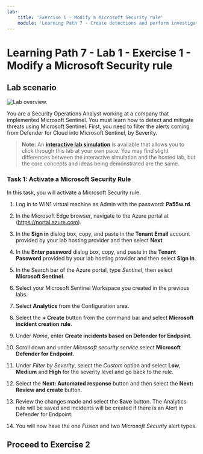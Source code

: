 ```yaml
---
lab:
    title: 'Exercise 1 - Modify a Microsoft Security rule'
    module: 'Learning Path 7 - Create detections and perform investigations using Microsoft Sentinel'
---
```


# Learning Path 7 - Lab 1 - Exercise 1 - Modify a Microsoft Security rule

## Lab scenario

![Lab overview.](../Media/SC-200-Lab_Diagrams_Mod7_L1_Ex1.png)

You are a Security Operations Analyst working at a company that implemented Microsoft Sentinel. You must learn how to detect and mitigate threats using Microsoft Sentinel. First, you need to filter the alerts coming from Defender for Cloud into Microsoft Sentinel, by Severity. 

>**Note:** An **[interactive lab simulation](https://mslabs.cloudguides.com/guides/SC-200%20Lab%20Simulation%20-%20Modify%20a%20Microsoft%20Security%20rule)** is available that allows you to click through this lab at your own pace. You may find slight differences between the interactive simulation and the hosted lab, but the core concepts and ideas being demonstrated are the same. 


### Task 1: Activate a Microsoft Security Rule

In this task, you will activate a Microsoft Security rule.

1. Log in to WIN1 virtual machine as Admin with the password: **Pa55w.rd**.  

2. In the Microsoft Edge browser, navigate to the Azure portal at (https://portal.azure.com).

3. In the **Sign in** dialog box, copy, and paste in the **Tenant Email** account provided by your lab hosting provider and then select **Next**.

4. In the **Enter password** dialog box, copy, and paste in the **Tenant Password** provided by your lab hosting provider and then select **Sign in**.

5. In the Search bar of the Azure portal, type *Sentinel*, then select **Microsoft Sentinel**.

6. Select your Microsoft Sentinel Workspace you created in the previous labs.

7. Select **Analytics** from the Configuration area.

8. Select the **+ Create** button from the command bar and select **Microsoft incident creation rule**.

9. Under *Name*, enter **Create incidents based on Defender for Endpoint**.

10. Scroll down and under *Microsoft security service* select **Microsoft Defender for Endpoint**.

11. Under *Filter by Severity*, select the *Custom* option and select **Low**, **Medium** and **High** for the severity level and go back to the rule.

12. Select the **Next: Automated response** button and then select the **Next: Review and create** button.

13. Review the changes made and select the **Save** button. The Analytics rule will be saved and incidents will be created if there is an Alert in Defender for Endpoint.

14. You will now have the one *Fusion* and two *Microsoft Security* alert types.

## Proceed to Exercise 2
